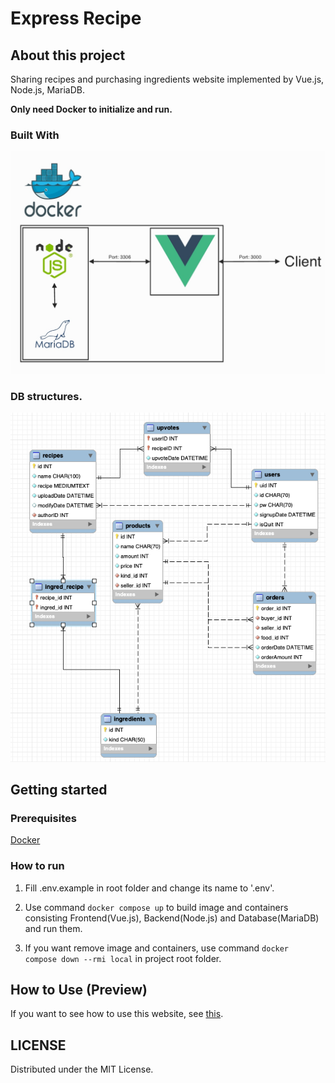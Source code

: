 # Express Recipe

## About this project

Sharing recipes and purchasing ingredients website implemented by Vue.js, Node.js, MariaDB. 

**Only need Docker to initialize and run.**

### Built With

<img src="./imgs/builtWith.jpeg"/>

### DB structures.

<img src="./imgs/dbStructure.png"/>




## Getting started

### Prerequisites

[Docker][1]

### How to run

1. Fill .env.example in root folder and change its name to '.env'.

1. Use command <code>docker compose up</code> to build image and containers consisting Frontend(Vue.js), Backend(Node.js) and Database(MariaDB) and run them.

1. If you want remove image and containers, use command <code>docker compose down --rmi local</code> in project root folder.

## How to Use (Preview)

If you want to see how to use this website, see [this][2].

## LICENSE

Distributed under the MIT License.

[1]: https://www.docker.com/get-started
[2]: ./examples/readme.md
